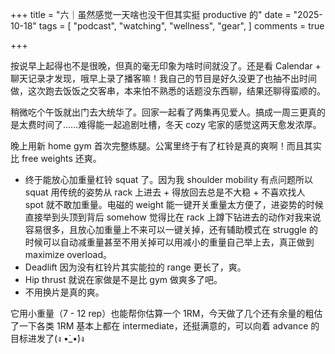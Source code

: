 +++
title = "六｜虽然感觉一天啥也没干但其实挺 productive 的"
date = "2025-10-18"
tags = [
    "podcast",
    "watching",
    "wellness",
    "gear",
]
comments = true

+++

按说早上起得也不是很晚，但真的毫无印象为啥时间就没了。还是看 Calendar + 聊天记录才发现，哦早上录了播客嘛！我自己的节目是好久没更了也抽不出时间做，这次跑去饭饭之交客串，本来怕不熟悉的话题没东西聊，结果还聊得蛮顺的。

稍微吃个午饭就出门去大统华了。回家一起看了两集再见爱人。搞成一周三更真的是太费时间了……难得能一起追剧吐槽，冬天 cozy 宅家的感觉这两天愈发浓厚。

晚上用新 home gym 首次完整练腿。公寓里终于有了杠铃是真的爽啊！而且其实比 free weights 还爽。
- 终于能放心加重量杠铃 squat 了。因为我 shoulder mobility 有点问题所以 squat 用传统的姿势从 rack 上进去 + 得放回去总是不大稳 + 不喜欢找人 spot 就不敢加重量。电磁的 weight 能一键开关重量太方便了，进姿势的时候直接举到头顶到背后 somehow 觉得比在 rack 上蹲下钻进去的动作对我来说容易很多，且放心加重量上不来可以一键关掉，还有辅助模式在 struggle 的时候可以自动减重量甚至不用关掉可以用减小的重量自己举上去，真正做到 maximize overload。
- Deadlift 因为没有杠铃片其实能拉的 range 更长了，爽。
- Hip thrust 就说在家做是不是比 gym 做爽多了吧。
- 不用换片是真的爽。

它用小重量（7 - 12 rep）也能帮你估算一个 1RM，今天做了几个还有余量的粗估了一下各类 1RM 基本上都在 intermediate，还挺满意的，可以向着 advance 的目标进发了(ง •̀_•́)ง